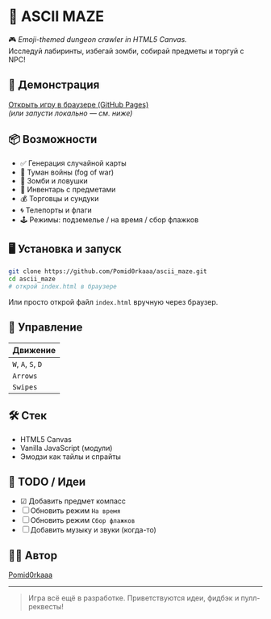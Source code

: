 # 🧩 ASCII MAZE

🎮 *Emoji-themed dungeon crawler in HTML5 Canvas.*  
Исследуй лабиринты, избегай зомби, собирай предметы и торгуй с NPC!

## 🚀 Демонстрация

[Открыть игру в браузере (GitHub Pages)](https://pomid0rkaaa.github.io/ascii_maze/)  
*(или запусти локально — см. ниже)*

## 📦 Возможности

- ✅ Генерация случайной карты
- 🧱 Туман войны (fog of war)
- 🧟 Зомби и ловушки
- 🧳 Инвентарь с предметами
- 💰 Торговцы и сундуки
- 🌀 Телепорты и флаги
- 🕹️ Режимы: подземелье / на время / сбор флажков

## 🖥️ Установка и запуск

```bash
git clone https://github.com/Pomid0rkaaa/ascii_maze.git
cd ascii_maze
# открой index.html в браузере
```

Или просто открой файл `index.html` вручную через браузер.

## 🎯 Управление
| Движение           |
| ------------------ |
| `W`, `A`, `S`, `D` |
| `Arrows`           |
| `Swipes`           |            

## 🛠️ Стек

- HTML5 Canvas
- Vanilla JavaScript (модули)
- Эмодзи как тайлы и спрайты

## 📌 TODO / Идеи

- ☑ Добавить предмет компасс
- ☐ Обновить режим `На время`
- ☐ Обновить режим `Сбор флажков`
- ☐ Добавить музыку и звуки (когда-то)

## 👨‍💻 Автор

[Pomid0rkaaa](https://github.com/Pomid0rkaaa)

---

> Игра всё ещё в разработке. Приветствуются идеи, фидбэк и пулл-реквесты!
